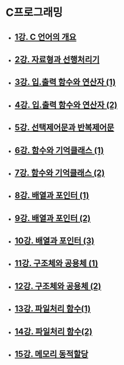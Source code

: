 # C프로그래밍

- ## [1강. C 언어의 개요](./chapter1.md)

- ## [2강. 자료형과 선행처리기](./chapter2.md)

- ## [3강. 입.출력 함수와 연산자 (1)](./chapter3.md)

- ## [4강. 입.출력 함수와 연산자 (2)](./chapter4.md)

- ## [5강. 선택제어문과 반복제어문](./chapter5.md)

- ## [6강. 함수와 기억클래스 (1)](./chapter6.md)

- ## [7강. 함수와 기억클래스 (2)](./chapter7.md)

- ## [8강. 배열과 포인터 (1)](./chapter8.md)

- ## [9강. 배열과 포인터 (2)](./chapter9.md)

- ## [10강. 배열과 포인터 (3)](./chapter10.md)

- ## [11강. 구조체와 공용체 (1)](./chapter11.md)

- ## [12강. 구조체와 공용체 (2)](./chapter12.md)

- ## [13강. 파일처리 함수(1)](./chapter13.md)

- ## [14강. 파일처리 함수(2)](./chapter14.md)

- ## [15강. 메모리 동적할당](./chapter15.md)
